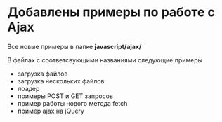 # Добавлены примеры по работе с Ajax

Все новые примеры в папке **javascript/ajax/**

В файлах с соответсвующими названиями следующие примеры
  * загрузка файлов
  * загрузка нескольких файлов
  * лоадер
  * примеры POST и GET запросов
  * пример работы нового метода fetch
  * пример ajax на jQuery
